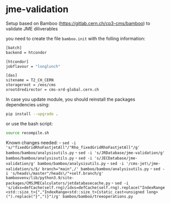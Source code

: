 # jme-validation

Setup based on Bamboo (https://gitlab.cern.ch/cp3-cms/bamboo) to validate JME diliverables

you need to create the file `bamboo.init`
with the folling information:
```sh
[batch]
backend = htcondor

[htcondor]
jobflavour = "longlunch"

[das]
sitename = T2_CH_CERN
storageroot = /eos/cms
xrootdredirector = cms-xrd-global.cern.ch

```

In case you update module, you should reinstall the packages dependencies using:

```sh
pip install --upgrade .
```

or use the bash script:
```sh
source recompile.sh
```

Known changes needed:
    - `sed -i 's/"fixedGridRhoFastjetAll"/"Rho_fixedGridRhoFastjetAll"/g' bamboo/bamboo/analysisutils.py`
    - `sed -i 's/JRDatabase/jme-validation/g' bamboo/bamboo/analysisutils.py`
    - `sed -i 's/JECDatabase/jme-validation/g' bamboo/bamboo/analysisutils.py`
    - `sed -i '/cms-jet\/jme-validation/s/$/ branch="main",/' bamboo/bamboo/analysisutils.py`
    - `sed -i 's/heads\/master"/heads\/"+self.branch/g' bamboovenv/lib/python3.9/site-packages/CMSJMECalculators/jetdatabasecache.py`
    - `sed -i 's/idxs=defCache(self.rng)/idxs=defCache(self.rng).replace("IndexRange<std::size_t>{","IndexRange<std::size_t>{static_cast<unsigned long>(").replace("}",")}")/g' bamboo/bamboo/treeoperations.py`
